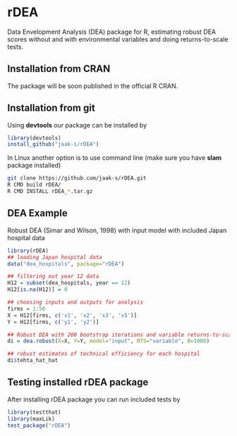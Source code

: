 rDEA
====

Data Envelopment Analysis (DEA) package for R, estimating robust DEA scores
without and with environmental variables and doing returns-to-scale tests.

Installation from CRAN
---------------------
The package will be soon published in the official R CRAN.

Installation from git
--------------------

Using **devtools** our package can be installed by
```R
library(devtools)
install_github("jaak-s/rDEA")
```

In Linux another option is to use command line (make sure you have **slam** package
installed)
```bash
git clone https://github.com/jaak-s/rDEA.git
R CMD build rDEA/
R CMD INSTALL rDEA_*.tar.gz
```

DEA Example
-------------------------
Robust DEA (Simar and Wilson, 1998) with input model with included Japan
hospital data
```R
library(rDEA)
## loading Japan hospital data
data("dea_hospitals", package="rDEA")

## filtering out year 12 data
H12 = subset(dea_hospitals, year == 12)
H12[is.na(H12)] = 0

## choosing inputs and outputs for analysis
firms = 1:50
X = H12[firms, c('x1', 'x2', 'x3', 'x5')]
Y = H12[firms, c('y1', 'y2')]

## Robust DEA with 200 bootstrap iterations and variable returns-to-scale
di = dea.robust(X=X, Y=Y, model="input", RTS="variable", B=1000)

## robust estimates of technical efficiency for each hospital
di$tehta_hat_hat
```

Testing installed rDEA package
-------------------------
After installing rDEA package you can run included tests by
```R
library(testthat)
library(maxLik)
test_package("rDEA")
```

